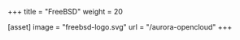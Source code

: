 +++
title = "FreeBSD"
weight = 20

[asset]
    image = "freebsd-logo.svg"
    url = "/aurora-opencloud"
+++